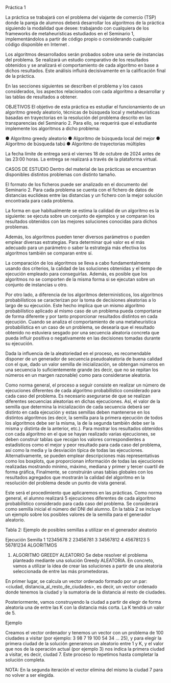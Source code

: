 Práctica 1

La práctica se trabajará con el problema del viajante de comercio (TSP) donde la pareja de alumnos deberá desarrollar los algoritmos de la práctica siguiendo la modalidad que desee: trabajando con cualquiera de los frameworks de metaheurísticas estudiados en el Seminario 1, implementándolos a partir de código propio o considerando cualquier código disponible en Internet .

Los algoritmos desarrollados serán probados sobre una serie de instancias del problema. Se realizará un estudio comparativo de los resultados obtenidos y se analizará el comportamiento de cada algoritmo en base a dichos resultados. Este análisis influirá decisivamente en la calificación final de la práctica. 

En las secciones siguientes se describen el problema y los casos considerados, los aspectos relacionados con cada algoritmo a desarrollar y las tablas de resultados a obtener.

OBJETIVOS
El objetivo de esta práctica es estudiar el funcionamiento de un algoritmo greedy aleatorio, técnicas de búsqueda local y metaheurísticas basadas en trayectorias en la resolución del problema descrito en las transparencias del Seminario 2. Para ello, se requerirá que el estudiante implemente los algoritmos a dicho problema:

●    Algoritmo greedy aleatorio
●    Algoritmo de búsqueda local del mejor
●    Algoritmo de búsqueda tabú
●    Algoritmo de trayectorias múltiples

La fecha límite de entrega será el viernes 18 de octubre de 2024 antes de las 23:00 horas. La entrega se realizará a través de la plataforma virtual.


CASOS DE ESTUDIO
Dentro del material de las prácticas se encuentran disponibles distintos problemas con distinto tamaño.

El formato de los ficheros puede ser analizado en el documento del Seminario 2. Para cada problema se cuenta con el fichero de datos de distancias euclídeas entre las distancias y un fichero con la mejor solución encontrada para cada problema.

La forma en que habitualmente se estima la calidad de un algoritmo es la siguiente: se ejecuta sobre un conjunto de ejemplos y se comparan los resultados obtenidos con las mejores soluciones conocidas para dichos problemas.

Además, los algoritmos pueden tener diversos parámetros o pueden emplear diversas estrategias. Para determinar qué valor es el más adecuado para un parámetro o saber la estrategia más efectiva los algoritmos también se comparan entre sí.

La comparación de los algoritmos se lleva a cabo fundamentalmente usando dos criterios, la calidad de las soluciones obtenidas y el tiempo de ejecución empleado para conseguirlas. Además, es posible que los algoritmos no se comporten de la misma forma si se ejecutan sobre un conjunto de instancias u otro.

Por otro lado, a diferencia de los algoritmos determinísticos, los algoritmos probabilísticos se caracterizan por la toma de decisiones aleatorias a lo largo de su ejecución. Este hecho implica que un mismo algoritmo probabilístico aplicado al mismo caso de un problema pueda comportarse de forma diferente y por tanto proporcionar resultados distintos en cada ejecución. Cuando se analiza el comportamiento de una metaheurística probabilística en un caso de un problema, se desearía que el resultado obtenido no estuviera sesgado por una secuencia aleatoria concreta que pueda influir positiva o negativamente en las decisiones tomadas durante su ejecución. 

Dada la influencia de la aleatoriedad en el proceso, es recomendable disponer de un generador de secuencia pseudoaleatoria de buena calidad con el que, dado un valor semilla de inicialización, se obtengan números en una secuencia lo suficientemente grande (es decir, que no se repitan los números en un margen razonable) como para considerarse aleatoria. 

Como norma general, el proceso a seguir consiste en realizar un número de ejecuciones diferentes de cada algoritmo probabilístico considerado para cada caso del problema. Es necesario asegurarse de que se realizan diferentes secuencias aleatorias en dichas ejecuciones. Así, el valor de la semilla que determina la inicialización de cada secuencia deberá ser distinto en cada ejecución y estas semillas deben mantenerse en los distintos algoritmos (es decir, la semilla para la primera ejecución de todos los algoritmos debe ser la misma, la de la segunda también debe ser la misma y distinta de la anterior, etc.). Para mostrar los resultados obtenidos con cada algoritmo en el que se hayan realizado varias ejecuciones, se deben construir tablas que recojan los valores correspondientes a estadísticos como el mejor y peor resultado para cada caso del problema, así como la media y la desviación típica de todas las ejecuciones. Alternativamente, se pueden emplear descripciones más representativas como los boxplots, que proporcionan información de todas las ejecuciones realizadas mostrando mínimo, máximo, mediana y primer y tercer cuartil de forma gráfica, Finalmente, se construirán unas tablas globales con los resultados agregados que mostrarán la calidad del algoritmo en la resolución del problema desde un punto de vista general.

Este será el procedimiento que aplicaremos en las prácticas. Como norma general, el alumno realizará 5 ejecuciones diferentes de cada algoritmo probabilístico considerado para cada caso del problema. Se considerará como semilla inicial el número del DNI del alumno. En la tabla 2 se incluye un ejemplo sobre los posibles valores de la semilla para el generador aleatorio.

Tabla 2: Ejemplo de posibles semillas a utilizar en el generador aleatorio

Ejecución	Semilla
1	12345678
2	23456781
3	34567812
4	45678123
5	56781234
ALGORITMOS
1. ALGORITMO GREEDY ALEATORIO
Se debe resolver el problema planteado mediante una solución Greedy ALEATORIA. En concreto, vamos a utilizar la idea de crear las soluciones a partir de una aleatoria seleccionada de entre las más prometedoras.

En primer lugar, se calcula un vector ordenado formado por un par: <ciudad, distancia_al_resto_de_ciudades>, es decir, un vector ordenado donde tenemos la ciudad y la sumatoria de la distancia al resto de ciudades.

Posteriormente, vamos construyendo la ciudad a partir de elegir de forma aleatoria una de entre las K con la distancia más corta. La K tendrá un valor de 5.

Ejemplo

Creamos el vector ordenador y tenemos un vector con un problema de 100 ciudades a visitar (por ejemplo: 3 98 7 19 100 54 34 ... 25), y para elegir la primera ciudad de la solución generamos un aleatorio entre 1 y K, y el valor que nos de la operación actual (por ejemplo 3) nos indica la primera ciudad a visitar, es decir, ciudad 7. Este proceso lo repetimos hasta completar la solución completa.

NOTA: En la segunda iteración el vector elimina del mismo la ciudad 7 para no volver a ser elegida.
